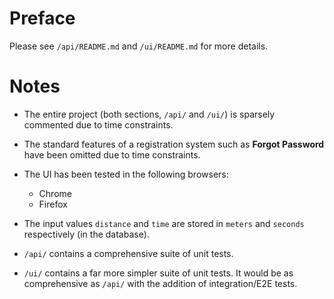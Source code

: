 Preface
=======

Please see `/api/README.md` and `/ui/README.md` for more details.

Notes
=====

- The entire project (both sections, `/api/` and `/ui/`) is sparsely commented due to time constraints.

- The standard features of a registration system such as **Forgot Password** have been omitted due to time constraints.

- The UI has been tested in the following browsers:
    - Chrome
    - Firefox

- The input values `distance` and `time` are stored in `meters` and `seconds` respectively (in the database).

- `/api/` contains a comprehensive suite of unit tests.

- `/ui/` contains a far more simpler suite of unit tests. It would be as comprehensive as `/api/` with the addition of integration/E2E tests.
